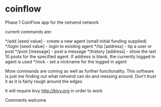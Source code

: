coinflow
========

Phase 1 CoinFlow app for the netvend network

current commands are:

*/add [seed value] - create a new agent (small initial funding supplied)
*/login [seed value] - login to existing agent
*/tip [address] - tip a user or post
*/post [message] - post a message 
*/history [address] - show the last 10 posts for the specified agent. If address is blank, the currently logged in agent is used
*/nick - set a nickname for the logged in agent

More commands are coming as well as further functionality.
This software is just me finding out what netvend can do and messing around.
Don't trust it as it is fairly rough around the edges

It will require kivy <http://kivy.org> in order to work

Comments welcome
